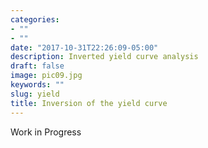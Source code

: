 ```yaml
---
categories:
- ""
- ""
date: "2017-10-31T22:26:09-05:00"
description: Inverted yield curve analysis
draft: false
image: pic09.jpg
keywords: ""
slug: yield
title: Inversion of the yield curve
---
```


Work in Progress
